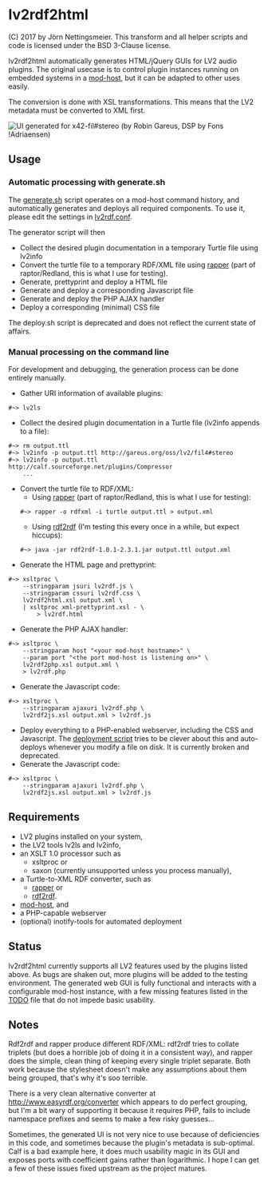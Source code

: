 # lv2rdf2html
(C) 2017 by Jörn Nettingsmeier. This transform and all helper scripts and
code is licensed under the BSD 3-Clause license.

lv2rdf2html automatically generates HTML/jQuery GUIs for LV2 audio
plugins. The original usecase is to control plugin instances running
on embedded systems in a [mod-host](
https://github.com/moddevices/mod-host), but it can be adapted to
other uses easily.

The conversion is done with XSL transformations. This means that the 
LV2 metadata must be converted to XML first.

![UI generated for x42-fil#stereo (by Robin Gareus, DSP by Fons
!Adriaensen)](fil4stereo.png)
## Usage

### Automatic processing with generate.sh
The [generate.sh](generate.sh) script operates on a mod-host command history, and
automatically generates and deploys all required components. To use it, please edit the settings in
[lv2rdf.conf](lv2rdf.conf).

The generator script will then
* Collect the desired plugin documentation in a temporary Turtle file using lv2info
* Convert the turtle file to a temporary RDF/XML file using [rapper](http://librdf.org/raptor/rapper.html)
(part of raptor/Redland, this is what I use for testing). 
* Generate, prettyprint and deploy a HTML file
* Generate and deploy a corresponding Javascript file
* Generate and deploy the PHP AJAX handler
* Deploy a corresponding (minimal) CSS file

The deploy.sh script is deprecated and does not reflect the current state of
affairs.

### Manual processing on the command line

For development and debugging, the generation process can be done entirely
manually.
* Gather URI information of available plugins:
```
#~> lv2ls
```
* Collect the desired plugin documentation in a Turtle file (lv2info appends to a file):
```
#~> rm output.ttl
#~> lv2info -p output.ttl http://gareus.org/oss/lv2/fil4#stereo
#~> lv2info -p output.ttl http://calf.sourceforge.net/plugins/Compressor
    ...
```
* Convert the turtle file to RDF/XML:
  * Using [rapper](http://librdf.org/raptor/rapper.html) (part of
    raptor/Redland, this is what I use for testing):
  ```
  #~> rapper -o rdfxml -i turtle output.ttl > output.xml
  ```
  * Using [rdf2rdf](http://www.l3s.de/~minack/rdf2rdf/) (I'm testing this
every once in a while, but expect hiccups):
  ```
  #~> java -jar rdf2rdf-1.0.1-2.3.1.jar output.ttl output.xml
  ```
* Generate the HTML page and prettyprint:
```
#~> xsltproc \
	--stringparam jsuri lv2rdf.js \ 
	--stringparam cssuri lv2rdf.css \
	lv2rdf2html.xsl output.xml \
	| xsltproc xml-prettyprint.xsl - \
		> lv2rdf.html
```
* Generate the PHP AJAX handler:
```
#~> xsltproc \
	--stringparam host "<your mod-host hostname>" \
	--param port "<the port mod-host is listening on>" \
	lv2rdf2php.xsl output.xml \
	> lv2rdf.php
```
* Generate the Javascript code:
```
#~> xsltproc \
	--stringparam ajaxuri lv2rdf.php \
	lv2rdf2js.xsl output.xml > lv2rdf.js
```

* Deploy everything to a PHP-enabled webserver, including the CSS and
Javascript. 
The [deployment script](deploy.sh) tries to be clever about this
and auto-deploys whenever you modify a file on disk. It is currently broken
and deprecated.
* Generate the Javascript code:
```
#~> xsltproc \
	--stringparam ajaxuri lv2rdf.php \
	lv2rdf2js.xsl output.xml > lv2rdf.js
```

## Requirements

* LV2 plugins installed on your system,
* the LV2 tools lv2ls and lv2info,
* an XSLT 1.0  processor such as 
  * xsltproc or 
  * saxon (currently unsupported unless you process manually),
* a Turtle-to-XML RDF converter, such as
  * [rapper](http://librdf.org/raptor/rapper.html) or
  * [rdf2rdf](http://www.l3s.de/~minack/rdf2rdf/).
* [mod-host](https://github.com/moddevices/mod-host), and
* a PHP-capable webserver
* (optional) inotify-tools for automated deployment

## Status

lv2rdf2html currently supports all LV2 features used by the plugins
listed above. As bugs are shaken out, more plugins will be added to the 
testing environment. 
The generated web GUI is fully functional and interacts with a configurable
mod-host instance, with a few missing features listed in the [TODO](TODO.md) 
file that do not impede basic usability. 
    
## Notes

Rdf2rdf and rapper produce different RDF/XML: rdf2rdf tries to collate
triplets (but does a horrible job of doing it in a consistent way), and rapper
does the simple, clean thing of keeping every single triplet separate. Both work
because the stylesheet doesn't make any assumptions about them being grouped, 
that's why it's soo terrible.
  
There is a very clean alternative converter at http://www.easyrdf.org/converter
which appears to do perfect grouping, but I'm a bit wary of supporting it because
it requires PHP, fails to include namespace prefixes and seems to make a few risky guesses...

Sometimes, the generated UI is not very nice to use because of deficiencies
in this code, and sometimes because the plugin's metadata is sub-optimal.
Calf is a bad example here, it does much usability magic in its GUI and
exposes ports with coefficient gains rather than logarithmic. I hope I can
get a few of these issues fixed upstream as the project matures.
